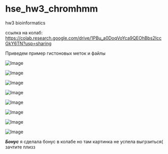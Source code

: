 # hse_hw3_chromhmm
hw3 bioinformatics

ссылка на колаб: https://colab.research.google.com/drive/1PBu_a0DoqVoYca9QEOhBbs2IccGkY6TN?usp=sharing

Приведем пример гистоновых меток и файлы

![Image](/img/img10.png)

![Image](/img/img1.png)

![Image](/img/img2.png)

![Image](/img/img3.png)

![Image](/img/img4.png)

![Image](/img/transitions_15.png)

![Image](/img/emissions_15.png)


![Image](/img/img11.png)


***Бонус***
я сделала бонус в колабе но там картинка не успела выгрзиться( зачтите плизз
